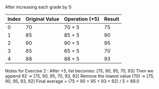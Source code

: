 

After increasing each grade by 5:

| Index | Original Value | Operation (+5) | Result |
|-------|----------------|----------------|--------|
| 0     | 70             | 70 + 5         | 75     |
| 1     | 85             | 85 + 5         | 90     |
| 2     | 90             | 90 + 5         | 95     |
| 3     | 65             | 65 + 5         | 70     |
| 4     | 88             | 88 + 5         | 93     |

Notes for Exercise 2 :
After +5, list becomes: [75, 90, 95, 70, 93]
Then we append 92 -> [75, 90, 95, 70, 93, 92]
Remove the lowest value (70) -> [75, 90, 95, 93, 92]
Final average = (75 + 90 + 95 + 93 + 92) / 5 = 89.0 